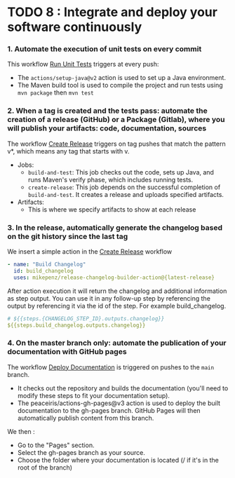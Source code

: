 # TODO 8 : Integrate and deploy your software continuously

### 1. Automate the execution of unit tests on every commit

This workflow [Run Unit Tests](.github/workflows/unit-tests.yml) triggers at every push:
- The `actions/setup-java@v2` action is used to set up a Java environment.
- The Maven build tool is used to compile the project and run tests using `mvn package` then `mvn test`


### 2. When a tag is created and the tests pass: automate the creation of a release (GitHub) or a Package (Gitlab), where you will publish your artifacts: code, documentation, sources


The workflow [Create Release](.github/workflows/create-release.yml)  triggers on tag pushes that match the pattern v*, which means any tag that starts with v.

- Jobs:
    - `build-and-test`: This job checks out the code, sets up Java, and runs Maven's verify phase, which includes running tests.
    - `create-release`: This job depends on the successful completion of `build-and-test`. It creates a release and uploads specified artifacts.
- Artifacts:
    - This is where we specify artifacts to show at each release

### 3. In the release, automatically generate the changelog based on the git history since the last tag

We insert a simple action in the [Create Release](.github/workflows/create-release.yml) workflow

```yaml
- name: "Build Changelog"
  id: build_changelog
  uses: mikepenz/release-changelog-builder-action@{latest-release}
```
After action execution it will return the changelog and additional information as step output. You can use it in any follow-up step by referencing the output by referencing it via the id of the step. For example build_changelog.

```yaml
# ${{steps.{CHANGELOG_STEP_ID}.outputs.changelog}}
${{steps.build_changelog.outputs.changelog}}
```

### 4. On the master branch only: automate the publication of your documentation with GitHub pages 

The workflow [Deploy Documentation](./.github/workflows/deploy-docs.yml) is triggered on pushes to the `main` branch.

- It checks out the repository and builds the documentation (you'll need to modify these steps to fit your documentation setup).
- The peaceiris/actions-gh-pages@v3 action is used to deploy the built documentation to the gh-pages branch. GitHub Pages will then automatically publish content from this branch.

We then : 
- Go to the "Pages" section.
- Select the gh-pages branch as your source.
- Choose the folder where your documentation is located (/ if it's in the root of the branch)